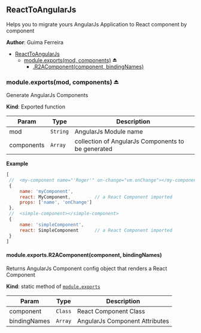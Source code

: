 <a name="module_ReactToAngularJs"></a>

## ReactToAngularJs
Helps you to migrate yours AngularJs Application to React component by component

**Author**: Guima Ferreira  

* [ReactToAngularJs](#module_ReactToAngularJs)
    * [module.exports(mod, components)](#exp_module_ReactToAngularJs--module.exports) ⏏
        * [.R2AComponent(component, bindingNames)](#module_ReactToAngularJs--module.exports.R2AComponent)

<a name="exp_module_ReactToAngularJs--module.exports"></a>

### module.exports(mod, components) ⏏
Generate AngularJs Components

**Kind**: Exported function  

| Param | Type | Description |
| --- | --- | --- |
| mod | <code>String</code> | AngularJs Module name |
| components | <code>Array</code> | collection of AngularJs Components to be generated |

**Example**  
```js
[
 //  <my-component name="'Roger'" on-change="vm.onChange"></my-component>
 {
     name: 'myComponent',
     react: MyComponent,         // a React Component imported
     props: ['name', 'onChange']
 },
 //  <simple-component></simple-component>
 {
     name: 'simpleComponent',
     react: SimpleComponent      // a React Component imported
 }
]
```
<a name="module_ReactToAngularJs--module.exports.R2AComponent"></a>

#### module.exports.R2AComponent(component, bindingNames)
Returns AngularJs Component config object that renders a React Component

**Kind**: static method of [<code>module.exports</code>](#exp_module_ReactToAngularJs--module.exports)  

| Param | Type | Description |
| --- | --- | --- |
| component | <code>Class</code> | React Component Class |
| bindingNames | <code>Array</code> | AngularJs Component Attributes |

